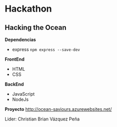 # Hackathon

## Hacking the Ocean

**Dependencias**

* express `npm express --save-dev`

**FrontEnd**

* HTML
* CSS

**BackEnd**

* JavaScript
* NodeJs

**Proyecto**
http://ocean-saviours.azurewebsites.net/

Lider: Christian Brian Vázquez Peña
